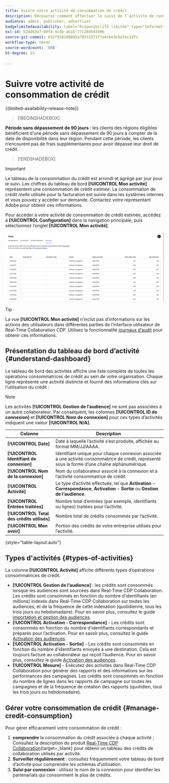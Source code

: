 ```yaml
---
title: Suivre votre activité de consommation de crédit
description: Découvrez comment effectuer le suivi de l’activité de consommation du crédit de votre organisation dans Real-Time CDP Collaboration.
audience: admin, publisher, advertiser
badgelimitedavailability: label="Disponibilité limitée" type="Informative" url="https://helpx.adobe.com/legal/product-descriptions/real-time-customer-data-platform-collaboration.html newtab=true"
exl-id: b24d63e7-60f4-4cdb-ab1b-77c284543486
source-git-commit: b52fd181d80d5a70331571f7a4cbe3e5a7ec1d7c
workflow-type: tm+mt
source-wordcount: '568'
ht-degree: 1%

---
```


# Suivre votre activité de consommation de crédit

{{limited-availability-release-note}}

>[!BEGINSHADEBOX]

**Période sans dépassement de 90 jours** : les clients des régions éligibles bénéficient d’une période sans dépassement de 90 jours à compter de la date de disponibilité dans leur région. Pendant cette période, les clients n’encourent pas de frais supplémentaires pour avoir dépassé leur droit de crédit.

>[!ENDSHADEBOX]

>[!IMPORTANT]
>
>Le tableau de la consommation du crédit est arrondi et agrégé par jour pour le suivi. Les chiffres du tableau de bord **[!UICONTROL Mon activité]** représentent une consommation de crédit *estimée*. La consommation de crédit *réelle* utilisée pour la facturation est suivie dans les systèmes internes et vous pouvez y accéder sur demande. Contactez votre représentant Adobe pour obtenir ces informations.

Pour accéder à votre activité de consommation de crédit estimée, accédez à **[!UICONTROL Configuration]** dans la navigation principale, puis sélectionnez l’onglet **[!UICONTROL Mon activité]**.

![Tableau de bord Mon activité affichant les détails de la consommation du crédit](/help/assets/setup/my-activity-credits/activity-dashboard.png)

>[!TIP]
>
>La vue **[!UICONTROL Mon activité]** n’inclut pas d’informations sur les actions des utilisateurs dans différentes parties de l’interface utilisateur de Real-Time Collaboration CDP. Utilisez la fonctionnalité [journaux d’audit](/help/guide/setup/audit-logs.md) pour obtenir ces informations.

## Présentation du tableau de bord d’activité {#understand-dashboard}

Le tableau de bord des activités affiche une liste complète de toutes les opérations consommatrices de crédit au sein de votre organisation. Chaque ligne représente une activité distincte et fournit des informations clés sur l’utilisation du crédit :

>[!NOTE]
>
>Les activités **[!UICONTROL Gestion de l’audience]** ne sont pas associées à un autre collaborateur. Par conséquent, les colonnes **[!UICONTROL ID de connexion]** et **[!UICONTROL Nom de connexion]** pour ces types d’activités indiquent une valeur **[!UICONTROL N/A]**.

| Colonne | Description |
|------------|--------------|
| **[!UICONTROL Date]** | Date à laquelle l’activité s’est produite, affichée au format MM/JJ/AAAA. |
| **[!UICONTROL Identifiant de connexion]** | Identifiant unique pour chaque connexion associée à une activité consommatrice de crédit, représenté sous la forme d’une chaîne alphanumérique. |
| **[!UICONTROL Nom de la connexion]** | Nom du collaborateur associé à la connexion et à l’activité consommatrice de crédit. |
| **[!UICONTROL Activité]** | Le type d’activité effectuée, tel que **Activation - Correspondance**, **Activation - Sortie** ou **Gestion de l’audience**. |
| **[!UICONTROL Entrées traitées]** | Nombre total d’entrées (par exemple, identifiants ou lignes) traitées pour l’activité. |
| **[!UICONTROL Total des crédits utilisés]** | Nombre total de crédits consommés par l’activité. |
| **[!UICONTROL Mon avoir]** | Portion des crédits de votre entreprise utilisés pour l’activité. |

{style="table-layout:auto"}

## Types d&#39;activités {#types-of-activities}

La colonne **[!UICONTROL Activité]** affiche différents types d’opérations consommatrices de crédit.

* **[!UICONTROL Gestion de l’audience]** : les crédits sont consommés lorsque les audiences sont sourcées dans Real-Time CDP Collaboration. Les crédits sont consommés en fonction du nombre d’identifiants (en millions) indexés dans Real-Time CDP Collaboration sur toutes les audiences, et de la fréquence de cette indexation (quotidienne, tous les trois jours ou hebdomadaire). Pour en savoir plus, consultez le guide [importation et gestion des audiences](/help/guide/setup/onboard-audiences.md).
* **[!UICONTROL Activation - Correspondance]** - Les crédits sont consommés en fonction du nombre d’identifiants correspondants et préparés pour l’activation. Pour en savoir plus, consultez le guide [Activation des audiences](/help/guide/collaborate/activate.md).
* **[!UICONTROL Activation - Sortie]** - Les crédits sont consommés en fonction du nombre d’identifiants envoyés à une destination. Cela est toujours facturé au collaborateur qui reçoit l’audience. Pour en savoir plus, consultez le guide [Activation des audiences](/help/guide/collaborate/activate.md).
* **[!UICONTROL Mesure]** - Exécutez des activités dans Real-Time CDP Collaboration pour générer des rapports et des informations sur les performances des campagnes. Les crédits sont consommés en fonction du nombre de lignes dans les rapports de campagne sur toutes les campagnes et de la fréquence de création des rapports (quotidien, tous les trois jours ou hebdomadaire).

## Gérer votre consommation de crédit {#manage-credit-consumption}

Pour gérer efficacement votre consommation de crédit :

1. **comprendre** la consommation du crédit associée à chaque activité ; Consultez la description du produit [Real-Time CDP Collaboration](https://helpx.adobe.com/legal/product-descriptions/real-time-customer-data-platform-collaboration.html){target=_blank} pour obtenir un tableau des crédits de collaboration utilisés par activité.
2. **Surveiller régulièrement** : consultez fréquemment votre tableau de bord d’activité pour comprendre les schémas d’utilisation.
3. **Suivi par connexion** : utilisez le nom de la connexion pour identifier les partenariats qui consomment le plus de crédits.

<!--

## Pagination and navigation

The activity list is paginated to improve performance and readability. Use the navigation controls at the bottom of the table to move between pages and adjust how many records you can view at once.

-->
